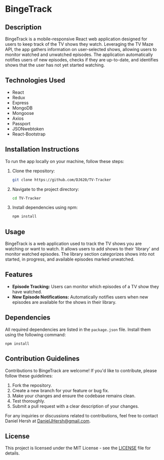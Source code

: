 # BingeTrack

## Description

BingeTrack is a mobile-responsive React web application designed for users to keep track of the TV shows they watch. Leveraging the TV Maze API, the app gathers information on user-selected shows, allowing users to monitor watched and unwatched episodes. The application automatically notifies users of new episodes, checks if they are up-to-date, and identifies shows that the user has not yet started watching.

## Technologies Used

- React
- Redux
- Express
- MongoDB
- Mongoose
- Axios
- Passport
- JSONwebtoken
- React-Bootstrap

## Installation Instructions

To run the app locally on your machine, follow these steps:

1. Clone the repository:

    ```bash
    git clone https://github.com/DJ620/TV-Tracker
    ```

2. Navigate to the project directory:

    ```bash
    cd TV-Tracker
    ```

3. Install dependencies using npm:

    ```bash
    npm install
    ```

## Usage

BingeTrack is a web application used to track the TV shows you are watching or want to watch. It allows users to add shows to their 'library' and monitor watched episodes. The library section categorizes shows into not started, in progress, and available episodes marked unwatched.

## Features

- **Episode Tracking:** Users can monitor which episodes of a TV show they have watched.
- **New Episode Notifications:** Automatically notifies users when new episodes are available for the shows in their library.

## Dependencies

All required dependencies are listed in the `package.json` file. Install them using the following command:

    npm install

## Contribution Guidelines

Contributions to BingeTrack are welcome! If you'd like to contribute, please follow these guidelines:

1. Fork the repository.
2. Create a new branch for your feature or bug fix.
3. Make your changes and ensure the codebase remains clean.
4. Test thoroughly.
5. Submit a pull request with a clear description of your changes.

For any inquiries or discussions related to contributions, feel free to contact Daniel Hersh at [DanielJHersh@gmail.com](mailto:DanielJHersh@gmail.com).

## License

This project is licensed under the MIT License - see the [LICENSE](LICENSE) file for details.

